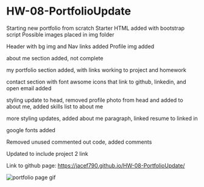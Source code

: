 # HW-08-PortfolioUpdate

Starting new portfolio from scratch
Starter HTML added with bootstrap script
Possible images placed in img folder

Header with bg img and Nav links added
Profile img added

about me section added, not complete

my portfolio section added, with links working to project and homework

contact section with font awsome icons that link to github, linkedin, and open email added

styling update to head, removed profile photo from head and added to about me, added skills list to about me

more styling updates, added about me paragraph, linked resume to linked in

google fonts added

Removed unused commented out code, added comments 

Updated to include project 2 link

Link to github page: https://jacef790.github.io/HW-08-PortfolioUpdate/

![portfolio page gif](./assets/img/Portfolio%20Page.gif)